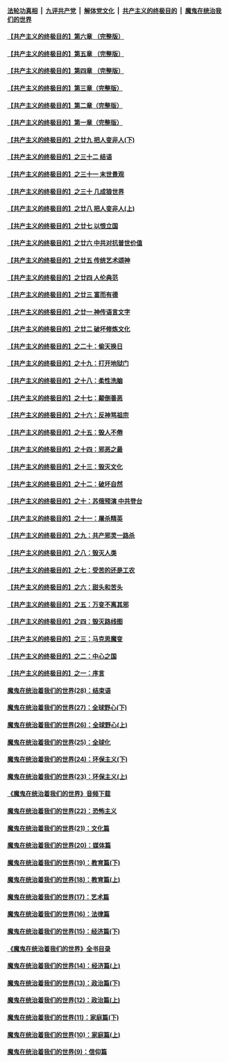 ####  [法轮功真相](../../../../basic/blob/master/README.md?t=09261113) &nbsp;|&nbsp; [九评共产党](../../../../9ping.md/blob/master/README.md?t=09261113) &nbsp;|&nbsp; [解体党文化](../../../../jtdwh.md/blob/master/README.md?t=09261113)  &nbsp;|&nbsp; [共产主义的终极目的](../../../../gczydzjmd.md/blob/master/README.md?t=09261113) &nbsp;|&nbsp; [魔鬼在统治我们的世界](../../../../mgztzwmdsj.md/blob/master/README.md?t=09261113) 

#### [【共产主义的终极目的】第六章 （完整版）](../pages/nsc422/n11428913.md?t=09261113) 

#### [【共产主义的终极目的】第五章 （完整版）](../pages/nsc422/n11428912.md?t=09261113) 

#### [【共产主义的终极目的】第四章 （完整版）](../pages/nsc422/n11428907.md?t=09261113) 

#### [【共产主义的终极目的】第三章（完整版）](../pages/nsc422/n11428848.md?t=09261113) 

#### [【共产主义的终极目的】第二章（完整版）](../pages/nsc422/n11428831.md?t=09261113) 

#### [【共产主义的终极目的】第一章（完整版）](../pages/nsc422/n11417651.md?t=09261113) 

#### [【共产主义的终极目的】之廿九 把人变非人(下)](../pages/nsc422/n11344140.md?t=09261113) 

#### [【共产主义的终极目的】之三十二 结语](../pages/nsc422/n11360535.md?t=09261113) 

#### [【共产主义的终极目的】之三十一 末世景观](../pages/nsc422/n11351129.md?t=09261113) 

#### [【共产主义的终极目的】之三十 几成狼世界](../pages/nsc422/n11348280.md?t=09261113) 

#### [【共产主义的终极目的】之廿八 把人变非人(上)](../pages/nsc422/n11340492.md?t=09261113) 

#### [【共产主义的终极目的】之廿七 以恨立国](../pages/nsc422/n11336944.md?t=09261113) 

#### [【共产主义的终极目的】之廿六 中共对抗普世价值](../pages/nsc422/n11324785.md?t=09261113) 

#### [【共产主义的终极目的】之廿五 传统艺术颂神](../pages/nsc422/n11296396.md?t=09261113) 

#### [【共产主义的终极目的】之廿四 人伦典范](../pages/nsc422/n11296397.md?t=09261113) 

#### [【共产主义的终极目的】之廿三 富而有德](../pages/nsc422/n11283598.md?t=09261113) 

#### [【共产主义的终极目的】之廿一 神传语言文字](../pages/nsc422/n11263265.md?t=09261113) 

#### [【共产主义的终极目的】之廿二 破坏修炼文化](../pages/nsc422/n11245728.md?t=09261113) 

#### [【共产主义的终极目的】之二十：偷天换日](../pages/nsc422/n11238846.md?t=09261113) 

#### [【共产主义的终极目的】之十九：打开地狱门](../pages/nsc422/n11206376.md?t=09261113) 

#### [【共产主义的终极目的】之十八：柔性洗脑](../pages/nsc422/n11199994.md?t=09261113) 

#### [【共产主义的终极目的】之十七：颠倒善恶](../pages/nsc422/n11179782.md?t=09261113) 

#### [【共产主义的终极目的】之十六：反神骂祖宗](../pages/nsc422/n11166798.md?t=09261113) 

#### [【共产主义的终极目的】之十五：毁人不倦](../pages/nsc422/n11166792.md?t=09261113) 

#### [【共产主义的终极目的】之十四：邪恶之最](../pages/nsc422/n11150249.md?t=09261113) 

#### [【共产主义的终极目的】之十三：毁灭文化](../pages/nsc422/n11135227.md?t=09261113) 

#### [【共产主义的终极目的】之十二：破坏自然](../pages/nsc422/n11135214.md?t=09261113) 

#### [【共产主义的终极目的】之十：苏俄预演 中共登台](../pages/nsc422/n11118424.md?t=09261113) 

#### [【共产主义的终极目的】之十一：屠杀精英](../pages/nsc422/n11118442.md?t=09261113) 

#### [【共产主义的终极目的】之九：共产邪灵一路杀](../pages/nsc422/n11114139.md?t=09261113) 

#### [【共产主义的终极目的】之八：毁灭人类](../pages/nsc422/n11108503.md?t=09261113) 

#### [【共产主义的终极目的】之七：受苦的还是工农](../pages/nsc422/n11101809.md?t=09261113) 

#### [【共产主义的终极目的】之六：甜头和苦头](../pages/nsc422/n11096971.md?t=09261113) 

#### [【共产主义的终极目的】之五：万变不离其邪](../pages/nsc422/n11091285.md?t=09261113) 

#### [【共产主义的终极目的】之四：毁灭路线图](../pages/nsc422/n11086284.md?t=09261113) 

#### [【共产主义的终极目的】之三：马克思魔变](../pages/nsc422/n11061941.md?t=09261113) 

#### [【共产主义的终极目的】之二：中心之国](../pages/nsc422/n11047728.md?t=09261113) 

#### [【共产主义的终极目的】之一：序言](../pages/nsc422/n11086077.md?t=09261113) 

#### [魔鬼在统治着我们的世界(28)：结束语](../pages/nsc422/n10936246.md?t=09261113) 

#### [魔鬼在统治着我们的世界(27)：全球野心(下)](../pages/nsc422/n10928319.md?t=09261113) 

#### [魔鬼在统治着我们的世界(26)：全球野心(上)](../pages/nsc422/n10900318.md?t=09261113) 

#### [魔鬼在统治着我们的世界(25)：全球化](../pages/nsc422/n10788205.md?t=09261113) 

#### [魔鬼在统治着我们的世界(24)：环保主义(下)](../pages/nsc422/n10695307.md?t=09261113) 

#### [魔鬼在统治着我们的世界(23)：环保主义(上)](../pages/nsc422/n10688613.md?t=09261113) 

#### [《魔鬼在统治着我们的世界》音频下载](../pages/nsc422/n10635553.md?t=09261113) 

#### [魔鬼在统治着我们的世界(22)：恐怖主义](../pages/nsc422/n10614727.md?t=09261113) 

#### [魔鬼在统治着我们的世界(21)：文化篇](../pages/nsc422/n10597706.md?t=09261113) 

#### [魔鬼在统治着我们的世界(20)：媒体篇](../pages/nsc422/n10586579.md?t=09261113) 

#### [魔鬼在统治着我们的世界(19)：教育篇(下)](../pages/nsc422/n10564808.md?t=09261113) 

#### [魔鬼在统治着我们的世界(18)：教育篇(上)](../pages/nsc422/n10526970.md?t=09261113) 

#### [魔鬼在统治着我们的世界(17)：艺术篇](../pages/nsc422/n10499093.md?t=09261113) 

#### [魔鬼在统治着我们的世界(16)：法律篇](../pages/nsc422/n10485969.md?t=09261113) 

#### [魔鬼在统治着我们的世界(15)：经济篇(下)](../pages/nsc422/n10469975.md?t=09261113) 

#### [《魔鬼在统治着我们的世界》全书目录](../pages/nsc422/n10464261.md?t=09261113) 

#### [魔鬼在统治着我们的世界(14)：经济篇(上)](../pages/nsc422/n10457370.md?t=09261113) 

#### [魔鬼在统治着我们的世界(13)：政治篇(下)](../pages/nsc422/n10448270.md?t=09261113) 

#### [魔鬼在统治着我们的世界(12)：政治篇(上)](../pages/nsc422/n10444576.md?t=09261113) 

#### [魔鬼在统治着我们的世界(11)：家庭篇(下)](../pages/nsc422/n10440961.md?t=09261113) 

#### [魔鬼在统治着我们的世界(10)：家庭篇(上)](../pages/nsc422/n10435448.md?t=09261113) 

#### [魔鬼在统治着我们的世界(9)：信仰篇](../pages/nsc422/n10432159.md?t=09261113) 

